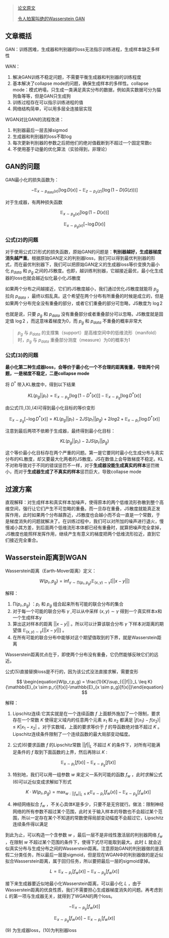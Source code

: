 > [论文原文](https://arxiv.org/abs/1701.07875)
>
> [令人拍案叫绝的Wasserstein GAN](https://zhuanlan.zhihu.com/p/25071913)

## 文章概括

GAN：训练困难，生成器和判别器的loss无法指示训练进程，生成样本缺乏多样性

WAN：

1. 解决GAN训练不稳定问题，不需要平衡生成器和判别器的训练程度
2. 基本解决了collapse mode的问题，确保生成样本的多样性。collapse mode：模式坍塌，只生成一类满足真实分布的数据，例如真实数据可分为猫狗鱼等等，但是GAN只生成狗
3. 训练过程存在可以指示训练进程的值
4. 网络结构简单，可以用多层全连接层实现

WGAN对比GAN的流程改进：

1. 判别器最后一层去掉sigmod
2. 生成器和判别器的loss不取log
3. 每次更新判别器的参数之后把他们的绝对值截断到不超过一个固定常数c
4. 不使用基于动量的优化算法（实验得到，非理论）

## GAN的问题

GAN最小化的损失函数为：

$$\begin{equation} -\mathbb{E}_{x \sim p_{data}(x)}[\log{D(x)}]-\mathbb{E}_{z \sim p_{z}(z)}[\log{(1-D(G(z)))}] \end{equation}$$

对于生成器，有两种损失函数

$$\begin{equation}\mathbb{E}_{x \sim p_{g}(x)}[\log{(1-D(x))}]\end{equation}$$

$$\begin{equation}\mathbb{E}_{x \sim p_{g}(x)}[-\log{D(x)}]\end{equation}$$

### 公式(2)的问题

对于使用公式(2)形式的损失函数，原始GAN的问题是：**判别器越好，生成器梯度消失越严重**。根据原始GAN定义的判别器loss，我们可以得到最优判别器的形式，而在最优判别器下，我们可以把原始GAN定义的生成器loss等价变换为最小化 $p_{data}$ 和 $p_g$ 之间的JS散度。也即，越训练判别器，它越接近最优，最小化生成器的loss也就会越近似化最小化JS散度


如果两个分布之间越接近，它们的JS散度越小，我们通过优化JS散度就能将 $p_g$ 拉向 $p_{data}$ ，最终以假乱真。这个希望在两个分布有所重叠的时候是成立的，但是如果两个分布完全没有重叠的部分，或者它们重叠的部分可忽略，JS散度为 $\log{2}$

也就是说，只要 $p_g$ 和 $p_{data}$ 没有重叠部分或者重叠部分可以忽略，JS散度就是固定值 $\log{2}$ ，而这意味着梯度为0，而 $p_g$ 和 $p_{data}$ 不重叠的概率非常大

> $p_g$ 与 $p_{data}$ 的支撑集（support）是高维空间中的低维流形（manifold）时，$p_g$ 与 $p_{data}$ 重叠部分测度（measure）为0的概率为1

### 公式(3)的问题

**最小化第二种生成器loss，会等价于最小化一个不合理的距离衡量，导致两个问题，一是梯度不稳定，二是collapse mode**

将 $D^{*}$ 带入KL散度中，得到以下结果

$$ \begin{equation} KL(p_g||p_r)=\mathbb{E}_{x \sim p_g}[\log{[1-D^{*}(x)]}] - \mathbb{E}_{x \sim p_g}[\log{D^{*}(x)}] \end{equation} $$

由公式(1),(3),(4)可得到最小化目标的等价变形

$$ \mathbb{E}_{x \sim p_g}[-\log{D^{*}(x)}] = KL(p_g||p_r)- 2JS(p_r||p_g) + 2log2 + \mathbb{E}_{x \sim p_r}[\log{D^{*}(x)}]$$

注意到最后两项不依赖于生成器，最终得到最小化目标：

$$ KL(p_g||p_r)- 2JS(p_r||p_g) $$

这个等价最小化目标存在两个严重的问题。第一是它要同时最小化生成分布与真实分布的KL散度，却又要最大化两者的JS散度。JS在数值上会导致梯度不稳定。KL不对称导致对于不同的错误惩罚不一样，对于**生成器没能生成真实的样本**惩罚微小，而对于**生成器生成了不真实的样本**惩罚巨大，导致collapse mode

## 过渡方案

直观解释：对生成样本和真实样本加噪声，使得原本的两个低维流形弥散到整个高维空间，强行让它们产生不可忽略的重叠。而一旦存在重叠，JS散度就能真正发挥作用，此时如果两个分布越靠近，JS散度也会越小而不会一直是一个常数，于是梯度消失的问题就解决了。在训练过程中，我们可以对所加的噪声进行退火，慢慢减小其方差，到后面两个低维流形本体都已经有重叠时，就算把噪声完全拿掉，JS散度也能照样发挥作用，继续产生有意义的梯度把两个低维流形拉近，直到它们接近完全重合。

## Wasserstein距离到WGAN

Wasserstein距离（Earth-Mover距离）定义：

$$ \begin{equation}W(p_r,p_g) = \inf_{\gamma \sim \prod{(p_r, p_g)}}{\mathbb{E}_{(x,y) \sim \gamma}[||x-y||]}\end{equation} $$

解释：

1. $\prod{(p_r, p_g)}$ ：$p_r$ 和 $p_g$ 组合起来所有可能的联合分布的集合
2. 对于每一个可能的联合分布 $\gamma$ ,可以从中采样 $(x,y) \sim \gamma$ 得到一个真实样本x和一个生成样本y
3. 算出这对样本的距离 $||x-y||$ 。所以可以计算该联合分布 $\gamma$ 下样本对距离的期望值 $\mathbb{E}_{(x,y) \sim \gamma}[||x-y||]$ 。
4. 在所有可能的联合分布中能够对这个期望值取到的下界，就是Wasserstein距离

Wasserstein距离优点在于，即使两个分布没有重叠，它仍然能够反映它们的远近。

公式(5)直接替换loss是不行的，因为该公式没法直接求解，需要变形

$$ \begin{equation}W(p_r,p_g) = \frac{1}{K}\sup_{{||f||}_L \leq K}{\mathbb{E}_{x \sim p_r}[f(x)]-\mathbb{E}_{x \sim p_g}[f(x)]}\end{equation} $$


解释：

1. Lipschitz连续:它其实就是在一个连续函数 $f$ 上面额外施加了一个限制，要求存在一个常数 $K$ 使得定义域内的任意两个元素 $x_1$ 和 $x_2$ 都满足 $|f(x_1)-f(x_2)|\leq K|x_1-x_2|$ 。对于实数域，上面的要求等价于 $f$ 的导函数绝对值不超过 $K$ 。Lipschitz连续条件限制了一个连续函数的最大局部变动幅度。
2. 公式(6)要求函数 $f$ 的Lipschitz常数 ${||f||}_L$ 不超过 $K$ 的条件下，对所有可能满足条件的 $f$ 取到下面函数的上界，然后再除以 $K$ :

   $$\mathbb{E}_{x \sim p_r}[f(x)]-\mathbb{E}_{x \sim p_g}[f(x)] $$

3. 特别地，我们可以用一组参数 $w$ 来定义一系列可能的函数 $f_w$ ，此时求解公式(6)可以近似变成求解如下形式

   $$ \begin{equation}K\cdot W(p_r,p_g) = \max_{w:{||f_w||}_L \leq K}{\mathbb{E}_{x \sim p_r}[f_w(x)]-\mathbb{E}_{x \sim p_g}[f_w(x)]}\end{equation} $$

4. 神经网络拟合 $f_w$ ，不关心具体K是多少，只要不是无穷就行。做法：限制神经网络的所有参数不超过某个范围，此时关于输入样本的导数也不会超过某个范围，所以一定存在某个不知道的常数使得局部变动幅度不会超过它，Lipschitz连续条件得以满足

到此为止，可以构造一个含参数 $w$ ，最后一层不是非线性激活层的判别器网络 $f_w$ ，在限制 $w$ 不超过某个范围的条件下，使得下式尽可能取到最大。此时 $L$ 就会近似真实分布与生成分布之间的Wasserstein距离。注意原始GAN的判别器做的是真假二分类任务，所以最后一层是sigmoid，但是现在WGAN中的判别器做的是近似拟合Wasserstein距离，属于回归任务，所以要把最后一层的sigmoid拿掉。

$$\begin{equation}L = \mathbb{E}_{x \sim p_r}[f_w(x)]-\mathbb{E}_{x \sim p_g}[f_w(x)]\end{equation}$$


接下来生成器要近似地最小化Wasserstein距离，可以最小化 $L$ ，由于Wasserstein距离的优良性质，我们不需要担心生成器梯度消失的问题。再考虑到 $L$ 的第一项与生成器无关，就得到了WGAN的两个loss。

$$ \begin{equation}-\mathbb{E}_{x \sim p_g}[f_w(x)]\end{equation}$$

$$ \begin{equation}\mathbb{E}_{x \sim p_g}[f_w(x)]-\mathbb{E}_{x \sim p_r}[f_w(x)]\end{equation}$$

(9) 为生成器loss，(10)为判别器loss